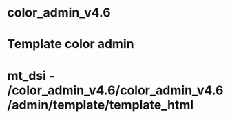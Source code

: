 # color_admin_v4.6
# Template color admin 
# mt_dsi - /color_admin_v4.6/color_admin_v4.6/admin/template/template_html
